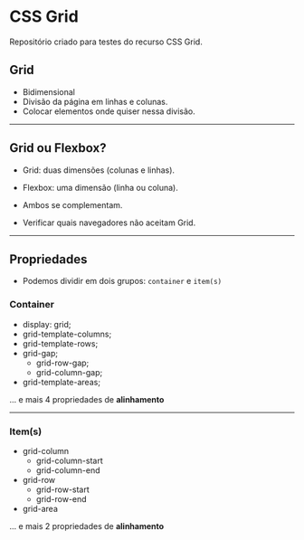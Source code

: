 # CSS Grid
Repositório criado para testes do recurso CSS Grid.

## Grid

- Bidimensional
- Divisão da página em linhas e colunas.
- Colocar elementos onde quiser nessa divisão.

---

## Grid ou Flexbox?

- Grid: duas dimensões (colunas e linhas).
- Flexbox: uma dimensão (linha ou coluna).

- Ambos se complementam.
- Verificar quais navegadores não aceitam Grid.

---

## Propriedades

- Podemos dividir em dois grupos: `container` e `item(s)`


### Container

- display: grid;
- grid-template-columns;
- grid-template-rows;
- grid-gap;
    - grid-row-gap;
    - grid-column-gap;
- grid-template-areas;

...  e mais 4 propriedades de **alinhamento**

---

### Item(s)

- grid-column
    - grid-column-start
    - grid-column-end
- grid-row
    - grid-row-start
    - grid-row-end
- grid-area

...  e mais 2 propriedades de **alinhamento**